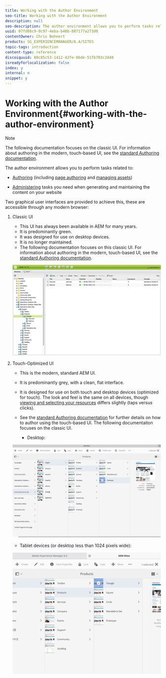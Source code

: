 ```yaml
---
title: Working with the Author Environment
seo-title: Working with the Author Environment
description: null
seo-description: The author environment allows you to perform tasks related to authoring (including page authoring and managing assets) and administering tasks you need when generating and maintaining the content on your website.
uuid: 07fd08c9-0c97-4eba-b48b-087177a273d0
contentOwner: Chris Bohnert
products: SG_EXPERIENCEMANAGER/6.4/SITES
topic-tags: introduction
content-type: reference
discoiquuid: 80c85c53-1412-42fe-9bde-51fb703c2d40
isreadyforlocalization: false
index: y
internal: n
snippet: y
---
```


# Working with the Author Environment{#working-with-the-author-environment}

>[!NOTE]
>
>The following documentation focuses on the classic UI. For information about authoring in the modern, touch-based UI, see the [standard Authoring documentation](../../authoring/using/author.md).

The author environment allows you to perform tasks related to:

* [Authoring](../../authoring/using/author.md) (including [page authoring](../../authoring/using/page-authoring.md) and [managing assets](/content/help/en/experience-manager/6-4/assets/using/author-assets))  

* [Administering](/administering/using/administer) tasks you need when generating and maintaining the content on your website

Two graphical user interfaces are provided to achieve this, these are accessible through any modern browser:

1. Classic UI

    * This UI has always been available in AEM for many years.
    * It is predominantly green.
    * It was designed for use on desktop devices.
    * It is no longer maintained.
    * The following documentation focuses on this classic UI. For information about authoring in the modern, touch-based UI, see the [standard Authoring documentation](../../authoring/using/author.md).

   ![](assets/chlimage_1-172.png)

1. Touch-Optimized UI

    * This is the modern, standard AEM UI.
    * It is predominantly grey, with a clean, flat interface.
    * It is designed for use on both touch and desktop devices (optimized for touch). The look and feel is the same on all devices, though [viewing and selecting your resources](../../authoring/using/basic-handling.md#viewingandselectingyourresources) differs slightly (taps versus clicks).
    * See the [standard Authoring documentation](../../authoring/using/author.md) for further details on how to author using the touch-based UI. The following documentaiton focuses on the classic UI.

        * Desktop:

   ![](assets/chlimage_1-173.png)

    * Tablet devices (or desktop less than 1024 pixels wide):

   ![](assets/chlimage_1-10.jpeg)

